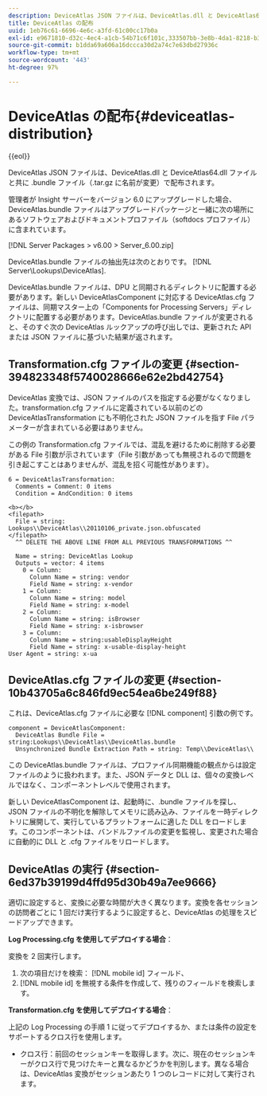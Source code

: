 ```yaml
---
description: DeviceAtlas JSON ファイルは、DeviceAtlas.dll と DeviceAtlas64.dll ファイルと共に .bundle ファイル（.tar.gz に名前が変更）で配布されます。
title: DeviceAtlas の配布
uuid: 1eb76c61-6696-4e6c-a3fd-61c00cc17b0a
exl-id: e9671810-d32c-4ec4-a1cb-54b71c6f101c,333507bb-3e8b-4da1-8218-b35fcf8d5f80,aa811c7b-ef80-4f23-b395-0cbb7d2677a9
source-git-commit: b1dda69a606a16dccca30d2a74c7e63dbd27936c
workflow-type: tm+mt
source-wordcount: '443'
ht-degree: 97%

---
```


# DeviceAtlas の配布{#deviceatlas-distribution}

{{eol}}

DeviceAtlas JSON ファイルは、DeviceAtlas.dll と DeviceAtlas64.dll ファイルと共に .bundle ファイル（.tar.gz に名前が変更）で配布されます。

管理者が Insight サーバーをバージョン 6.0 にアップグレードした場合、DeviceAtlas.bundle ファイルはアップグレードパッケージと一緒に次の場所にあるソフトウェアおよびドキュメントプロファイル（softdocs プロファイル）に含まれています。

[!DNL Server Packages > v6.00 > Server_6.00.zip]

DeviceAtlas.bundle ファイルの抽出先は次のとおりです。 [!DNL Server\Lookups\DeviceAtlas].

DeviceAtlas.bundle ファイルは、DPU と同期されるディレクトリに配置する必要があります。新しい DeviceAtlasComponent に対応する DeviceAtlas.cfg ファイルは、同期マスター上の「Components for Processing Servers」ディレクトリに配置する必要があります。DeviceAtlas.bundle ファイルが変更されると、そのすぐ次の DeviceAtlas ルックアップの呼び出しでは、更新された API または JSON ファイルに基づいた結果が返されます。

## Transformation.cfg ファイルの変更 {#section-394823348f5740028666e62e2bd42754}

DeviceAtlas 変換では、JSON ファイルのパスを指定する必要がなくなりました。transformation.cfg ファイルに定義されている以前のどの DeviceAtlasTransformation にも不明化された JSON ファイルを指す File パラメーターが含まれている必要はありません。

この例の Transformation.cfg ファイルでは、混乱を避けるために削除する必要がある File 引数が示されています（File 引数があっても無視されるので問題を引き起こすことはありませんが、混乱を招く可能性があります）。

```
6 = DeviceAtlasTransformation:  
  Comments = Comment: 0 items  
  Condition = AndCondition: 0 items

<b></b> 
<filepath>
  File = string: Lookups\\DeviceAtlas\\20110106_private.json.obfuscated 
</filepath> 
  ^^ DELETE THE ABOVE LINE FROM ALL PREVIOUS TRANSFORMATIONS ^^  
 
  Name = string: DeviceAtlas Lookup  
  Outputs = vector: 4 items  
    0 = Column:  
      Column Name = string: vendor  
      Field Name = string: x-vendor  
    1 = Column:  
      Column Name = string: model  
      Field Name = string: x-model  
    2 = Column:  
      Column Name = string: isBrowser  
      Field Name = string: x-isbrowser  
    3 = Column:  
      Column Name = string:usableDisplayHeight  
      Field Name = string: x-usable-display-height 
User Agent = string: x-ua  
```

## DeviceAtlas.cfg ファイルの変更 {#section-10b43705a6c846fd9ec54ea6be249f88}

これは、DeviceAtlas.cfg ファイルに必要な [!DNL component] 引数の例です。

```
component = DeviceAtlasComponent: 
  DeviceAtlas Bundle File = string:Lookups\\DeviceAtlas\\DeviceAtlas.bundle 
  Unsynchronized Bundle Extraction Path = string: Temp\\DeviceAtlas\\
```

この DeviceAtlas.bundle ファイルは、プロファイル同期機能の観点からは設定ファイルのように扱われます。また、JSON データと DLL は、個々の変換レベルではなく、コンポーネントレベルで使用されます。

新しい DeviceAtlasComponent は、起動時に、.bundle ファイルを探し、JSON ファイルの不明化を解除してメモリに読み込み、ファイルを一時ディレクトリに展開して、実行しているプラットフォームに適した DLL をロードします。このコンポーネントは、バンドルファイルの変更を監視し、変更された場合に自動的に DLL と .cfg ファイルをリロードします。

## DeviceAtlas の実行 {#section-6ed37b39199d4ffd95d30b49a7ee9666}

適切に設定すると、変換に必要な時間が大きく異なります。変換を各セッションの訪問者ごとに 1 回だけ実行するように設定すると、DeviceAtlas の処理をスピードアップできます。

**Log Processing.cfg を使用してデプロイする場合**：

変換を 2 回実行します。

1. 次の項目だけを検索： [!DNL mobile id] フィールド、
1. [!DNL mobile id] を無視する条件を作成して、残りのフィールドを検索します。

**Transformation.cfg を使用してデプロイする場合**：

上記の Log Processing の手順 1 に従ってデプロイするか、または条件の設定をサポートするクロス行を使用します。

* クロス行：前回のセッションキーを取得します。次に、現在のセッションキーがクロス行で見つけたキーと異なるかどうかを判別します。異なる場合は、DeviceAtlas 変換がセッションあたり 1 つのレコードに対して実行されます。
